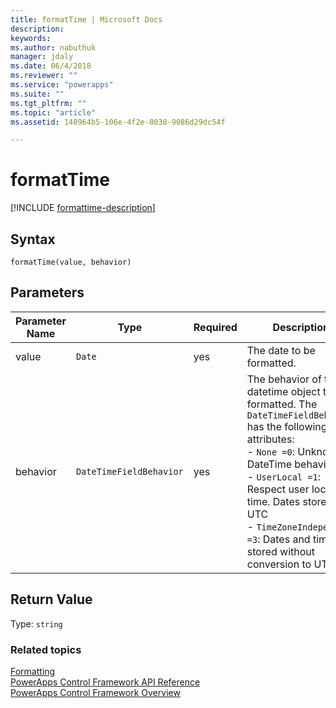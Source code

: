 ```yaml
---
title: formatTime | Microsoft Docs
description: 
keywords:
ms.author: nabuthuk
manager: jdaly
ms.date: 06/4/2018
ms.reviewer: ""
ms.service: "powerapps"
ms.suite: ""
ms.tgt_pltfrm: ""
ms.topic: "article"
ms.assetid: 148964b5-106e-4f2e-8038-9086d29dc54f

---
```


# formatTime

[!INCLUDE [formattime-description](includes/formattime-description.md)]

## Syntax

`formatTime(value, behavior)`

## Parameters

| Parameter Name|Type|Required|Description|
| ------------- |----|--------|-----------|
|value|`Date`|yes|The date to be formatted.|
|behavior|`DateTimeFieldBehavior`|yes|The behavior of the datetime object to be formatted. The `DateTimeFieldBehavior` has the following attributes:<br/>- `None =0`: Unknown DateTime behavior <br/>- `UserLocal =1`: Respect user local time. Dates stored as UTC<br/>- `TimeZoneIndependent =3`: Dates and time stored without conversion to UTC|

## Return Value

Type: `string`

### Related topics

[Formatting](../formatting.md)<br />
[PowerApps Control Framework API Reference](../index.md)<br />
[PowerApps Control Framework Overview](../../overview.md)<br />
